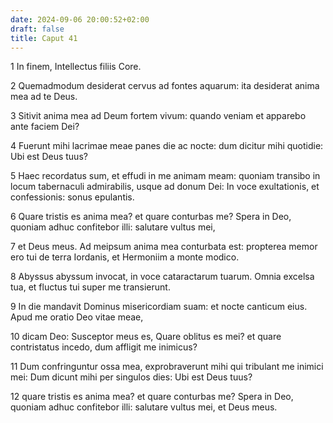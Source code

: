 ```yaml
---
date: 2024-09-06 20:00:52+02:00
draft: false
title: Caput 41
---
```





1 In finem, Intellectus filiis Core.

2 Quemadmodum desiderat cervus ad fontes aquarum: ita desiderat anima mea ad te Deus.

3 Sitivit anima mea ad Deum fortem vivum: quando veniam et apparebo ante faciem Dei?

4 Fuerunt mihi lacrimae meae panes die ac nocte: dum dicitur mihi quotidie: Ubi est Deus tuus?

5 Haec recordatus sum, et effudi in me animam meam: quoniam transibo in locum tabernaculi admirabilis, usque ad donum Dei: In voce exultationis, et confessionis: sonus epulantis.

6 Quare tristis es anima mea? et quare conturbas me? Spera in Deo, quoniam adhuc confitebor illi: salutare vultus mei,

7 et Deus meus. Ad meipsum anima mea conturbata est: propterea memor ero tui de terra Iordanis, et Hermoniim a monte modico.

8 Abyssus abyssum invocat, in voce cataractarum tuarum. Omnia excelsa tua, et fluctus tui super me transierunt.

9 In die mandavit Dominus misericordiam suam: et nocte canticum eius. Apud me oratio Deo vitae meae,

10 dicam Deo: Susceptor meus es, Quare oblitus es mei? et quare contristatus incedo, dum affligit me inimicus?

11 Dum confringuntur ossa mea, exprobraverunt mihi qui tribulant me inimici mei: Dum dicunt mihi per singulos dies: Ubi est Deus tuus?

12 quare tristis es anima mea? et quare conturbas me? Spera in Deo, quoniam adhuc confitebor illi: salutare vultus mei, et Deus meus.

